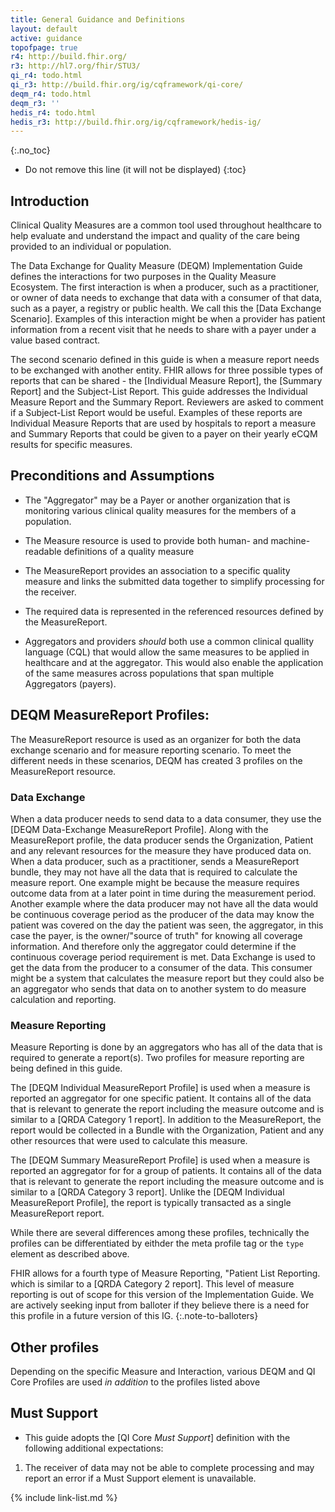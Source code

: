 ```yaml
---
title: General Guidance and Definitions
layout: default
active: guidance
topofpage: true
r4: http://build.fhir.org/
r3: http://hl7.org/fhir/STU3/
qi_r4: todo.html
qi_r3: http://build.fhir.org/ig/cqframework/qi-core/
deqm_r4: todo.html
deqm_r3: ''
hedis_r4: todo.html
hedis_r3: http://build.fhir.org/ig/cqframework/hedis-ig/
---
```



{:.no_toc}

<!-- TOC  the css styling for this is \pages\assets\css\project.css under 'markdown-toc'-->

* Do not remove this line (it will not be displayed)
{:toc}

## Introduction

Clinical Quality Measures are a common tool used throughout healthcare to help evaluate and understand the impact and quality of the care being provided to an individual or population.

The Data Exchange for Quality Measure (DEQM) Implementation Guide defines the interactions for two purposes in the Quality Measure Ecosystem.  The first interaction is when a producer, such as a practitioner, or owner of data needs to exchange that data with a consumer of that data, such as a payer, a registry or public health.  We call this the [Data Exchange Scenario]. Examples of this interaction might be when a provider has patient information from a recent visit that he needs to share with a payer under a value based contract.

The second scenario defined in this guide is when a measure report needs to be exchanged with another entity. FHIR allows for three possible types of reports that can be shared - the [Individual Measure Report], the [Summary Report] and the Subject-List Report.  This guide addresses the Individual Measure Report and the Summary Report.  Reviewers are asked to comment if a Subject-List Report would be useful.  Examples of these reports are Individual Measure Reports that are used by hospitals to report a measure and Summary Reports that could be given to a payer on their yearly eCQM results for specific measures.

## Preconditions and Assumptions

-   The "Aggregator" may be a Payer or another organization that is
    monitoring various clinical quality measures for the members of a
    population.

-   The Measure resource is used to provide both human- and
    machine-readable definitions of a quality measure

-   The MeasureReport provides an association to a specific quality
    measure and links the submitted data together to simplify processing
    for the receiver.

-   The required data is represented in the referenced resources defined
    by the MeasureReport.

-   Aggregators and providers *should* both use a common clinical
    quallity language (CQL) that would allow the same measures to be
    applied in healthcare and at the aggregator. This would also enable
    the application of the same measures across populations that span
    multiple Aggregators (payers).

## DEQM MeasureReport Profiles:

The MeasureReport resource is used as an organizer for both the data exchange scenario and for measure reporting scenario. To meet the different needs in these scenarios, DEQM has created 3 profiles on the MeasureReport resource.

### Data Exchange

When a data producer needs to send data to a data consumer, they use the
[DEQM Data-Exchange MeasureReport Profile]. Along with the MeasureReport profile, the data producer sends the Organization, Patient and any relevant resources for the measure they have produced data on. When a data producer, such as a practitioner,  sends a MeasureReport bundle, they may not have all the data that is required to calculate the measure report. One example might be because the measure requires outcome data from at a later point in time during the measurement period. Another example where the data producer may not have all the data would be continuous coverage period as the producer of the data may know the patient was covered on the day the patient was seen, the aggregator, in this case the payer, is the owner/"source of truth" for knowing all coverage information.  And therefore only the aggregator could determine if the continuous coverage period requirement is met.  Data Exchange is used to get the data from the producer to a consumer of the data.  This consumer might be a system that calculates the measure report but they could also be an aggregator who sends that data on to another system to do measure calculation and reporting.

### Measure Reporting

Measure Reporting is done by an aggregators who has all of the data that is required to generate a report(s). Two profiles for measure reporting are being defined in this guide.

The [DEQM Individual MeasureReport Profile] is used when a measure is reported an aggregator for one specific patient. It contains all of the data that is relevant to generate the report including the measure outcome and is similar to a [QRDA Category 1 report].  In addition to the MeasureReport, the report would be collected in a Bundle with the Organization, Patient and any other resources that were used to calculate this measure.

The [DEQM Summary MeasureReport Profile] is used when a measure is reported an aggregator for  for a group of patients. It contains all of the data that is relevant to generate the report including the measure outcome and is similar to a [QRDA Category 3 report].  Unlike the [DEQM Individual MeasureReport Profile], the report is typically transacted as a single MeasureReport report.

While there are several differences among these profiles, technically the profiles can be differentiated by eithder the meta profile tag or the `type` element as described above.

FHIR allows for a fourth type of Measure Reporting, "Patient List Reporting.  which is similar to a [QRDA Category 2 report].  This level of measure reporting is out of scope for this version of the Implementation Guide. We are actively seeking input from balloter if they believe there is a need for this profile in a future version of this IG.
{:.note-to-balloters}

## Other profiles

Depending on the specific Measure and Interaction, various DEQM and QI Core Profiles are used *in addition* to the profiles listed above

## Must Support

- This guide adopts the [QI Core *Must Support*] definition with the following additional expectations:

1.  The receiver of data may not be able to complete processing and may report an error if a Must Support element is unavailable.

{% include link-list.md %}
